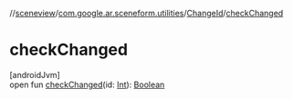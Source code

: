 //[sceneview](../../../index.md)/[com.google.ar.sceneform.utilities](../index.md)/[ChangeId](index.md)/[checkChanged](check-changed.md)

# checkChanged

[androidJvm]\
open fun [checkChanged](check-changed.md)(id: [Int](https://kotlinlang.org/api/latest/jvm/stdlib/kotlin/-int/index.html)): [Boolean](https://kotlinlang.org/api/latest/jvm/stdlib/kotlin/-boolean/index.html)
